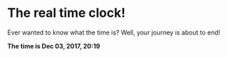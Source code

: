 # The real time clock!

Ever wanted to know what the time is? Well, your journey is about to end!

**The time is Dec 03, 2017, 20:19**